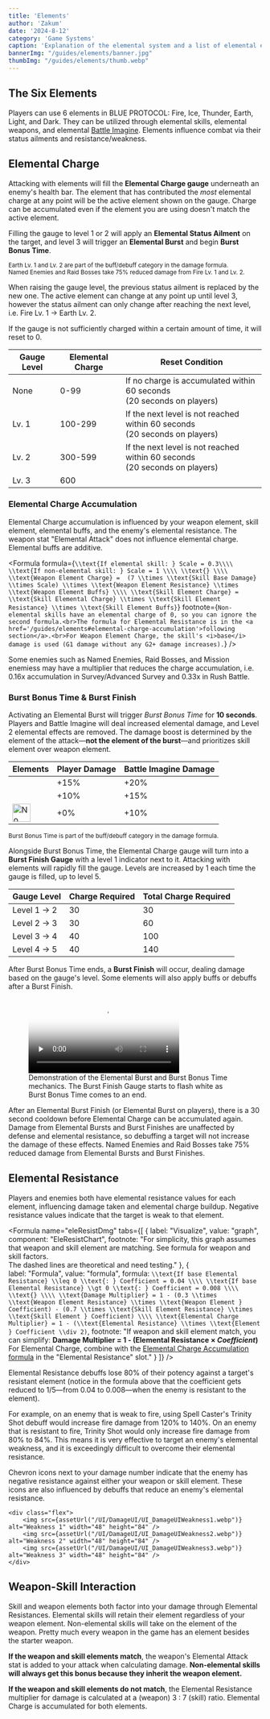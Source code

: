```yaml
---
title: 'Elements'
author: 'Zakum'
date: '2024-8-12'
category: 'Game Systems'
caption: 'Explanation of the elemental system and a list of elemental effects.'
bannerImg: "/guides/elements/banner.jpg"
thumbImg: "/guides/elements/thumb.webp"
---
```


<script>
    import StickyNote from '$lib/components/StickyNote.svelte';
    import ElementIcon from '$lib/components/ElementIcon.svelte';
    import ElementsTable from '$lib/components/guides/ElementsTable.svelte';
    import EleResistDamageTable from "$lib/components/guides/EleResistDamageTable.svelte";
    import Formula from "$lib/components/guides/Formula.svelte"
    import { assetUrl } from "$lib/utils"
</script>

## The Six Elements
Players can use 6 elements in BLUE PROTOCOL: Fire, Ice, Thunder, Earth, Light, and Dark. They can be utilized through elemental skills, elemental weapons, and elemental [Battle Imagine](/guides/imagine#battle-imagine). Elements influence combat via their status ailments and resistance/weakness.

## Elemental Charge
Attacking with elements will fill the **Elemental Charge gauge** underneath an enemy's health bar. The element that has contributed the *most* elemental charge at any point will be the active element shown on the gauge. Charge can be accumulated even if the element you are using doesn't match the active element.

Filling the gauge to level 1 or 2 will apply an **Elemental Status Ailment** on the target, and level 3 will trigger an **Elemental Burst** and begin **Burst Bonus Time**.

<ElementsTable />

<small class="mt-4 block">
    Earth Lv. 1 and Lv. 2 are part of the buff/debuff category in the damage formula.<br>
    Named Enemies and Raid Bosses take 75% reduced damage from Fire Lv. 1 and Lv. 2.
</small>

<!-- Aug 10 2024: Fire Lv1 Lv2 DoT damage is no longer affected by elemental resistance at the time of applying the debuff. Tested on War God's Training Ground with Hypnoblast and Little Brawler having no effect, only Dust Force because it's built in to the skill. -->

When raising the gauge level, the previous status ailment is replaced by the new one. The active element can change at any point up until level 3, however the status ailment can only change after reaching the next level, i.e. Fire Lv. 1 → Earth Lv. 2.

If the gauge is not sufficiently charged within a certain amount of time, it will reset to 0.

| Gauge Level      | Elemental Charge | Reset Condition                                                            |
|------------------|------------------|----------------------------------------------------------------------------|
| None             | 0-99             | If no charge is accumulated within 60 seconds<br>(20 seconds on players)      |
| Lv. 1            | 100-299          | If the next level is not reached within 60 seconds<br>(20 seconds on players) |
| Lv. 2            | 300-599          | If the next level is not reached within 60 seconds<br>(20 seconds on players) |
| Lv. 3            | 600              | |

### Elemental Charge Accumulation
Elemental Charge accumulation is influenced by your weapon element, skill element, elemental buffs, and the enemy's elemental resistance. The weapon stat "Elemental Attack" does not influence elemental charge. Elemental buffs are additive.

<!-- Action refers to skill; not sure how Base Multiplier can be found, probably something to do with the weapon? -->
<Formula
    formula={`
        \\text{If elemental skill: } Scale = 0.3\\\\ \\text{If non-elemental skill: } Scale = 1
        \\\\ \\text{}
        \\\\
        \\text{Weapon Element Charge} = 
        (7 \\times \\text{Skill Base Damage} \\times Scale) \\times \\text{Weapon Element Resistance} \\times \\text{Weapon Element Buffs}
        \\\\
        \\text{Skill Element Charge} = \\text{Skill Elemental Charge} \\times \\text{Skill Element Resistance} \\times \\text{Skill Element Buffs}
    `}
    footnote={`Non-elemental skills have an elemental charge of 0, so you can ignore the second formula.<br>The formula for Elemental Resistance is in the <a href='/guides/elements#elemental-charge-accumulation'>following section</a>.<br>For Weapon Element Charge, the skill's <i>base</i> damage is used (G1 damage without any G2+ damage increases).`}
/>

<!-- For Weapon Element Charge, the skill's <i>base</i> damage is used (typically referring to the G1 damage without any G2/G3/G4 damage increases). This allows the devs to scale the skill's damage without making it give an exhuberant amount of elemental charge. -->

<!-- elemdmg_bias -->
<StickyNote type="note">
    Some enemies such as Named Enemies, Raid Bosses, and Mission enemiess may have a multiplier that reduces the charge accumulation, i.e. 0.16x accumulation in Survey/Advanced Survey and 0.33x in Rush Battle.
</StickyNote>

### Burst Bonus Time & Burst Finish
Activating an Elemental Burst will trigger *Burst Bonus Time* for **10 seconds**. Players and Battle Imagine will deal increased elemental damage, and Level 2 elemental effects are removed. The damage boost is determined by the element of the attack—**not the element of the burst**—and prioritizes skill element over weapon element.

<table>
    <thead>
        <tr>
            <th>Elements</th>
            <th>Player Damage</th>
            <th>Battle Imagine Damage</th>
        </tr>
    </thead>
    <tbody>
        <tr>
            <td>
                <div class="flex gap-2">
                    <ElementIcon id={1} width="36" height="36" />
                    <ElementIcon id={2} width="36" height="36" />
                    <ElementIcon id={5} width="36" height="36" />
                    <ElementIcon id={6} width="36" height="36" />
                </div>
            </td>
            <td>+15%</td>
            <td>+20%</td>
        </tr>
        <tr>
            <td>
                <div class="flex gap-2">
                    <ElementIcon id={3} width="36" height="36" />
                    <ElementIcon id={4} width="36" height="36" />
                </div>
            </td>
            <td>+10%</td>
            <td>+15%</td>
        </tr>
        <tr>
            <td>
                <img src={assetUrl("/UI/Icon/Attribute/UI_IconAttribute_Empty.webp")} alt="No element" width="36" height="36">
            </td>
            <td>+0%</td>
            <td>+10%</td>
        </tr>
    </tbody>
</table>

<small>Burst Bonus Time is part of the buff/debuff category in the damage formula.</small>

Alongside Burst Bonus Time, the Elemental Charge gauge will turn into a **Burst Finish Gauge** with a level 1 indicator next to it. Attacking with elements will rapidly fill the gauge. Levels are increased by 1 each time the gauge is filled, up to level 5.

| Gauge Level   | Charge Required | Total Charge Required |
|---------------|-----------------|-----------------------|
| Level 1 → 2   | 30              | 30                    |
| Level 2 → 3   | 30              | 60                    |
| Level 3 → 4   | 40              | 100                   |
| Level 4 → 5   | 40              | 140                   | 

After Burst Bonus Time ends, a **Burst Finish** will occur, dealing damage based on the gauge's level. Some elements will also apply buffs or debuffs after a Burst Finish.

<figure>
    <video src="/guides/elements/burstfinish.mp4" controls preload="none" poster="/guides/elements/burstfinishposter.webp">
        <track kind="captions">
    </video>
    <figcaption>Demonstration of the Elemental Burst and Burst Bonus Time mechanics. The Burst Finish Gauge starts to flash white as Burst Bonus Time comes to an end.</figcaption>
</figure>

<StickyNote type="note">
    After an Elemental Burst Finish (or Elemental Burst on players), there is a 30 second cooldown before Elemental Charge can be accumulated again.
</StickyNote>

<StickyNote type="note">
    Damage from Elemental Bursts and Burst Finishes are unaffected by defense and elemental resistance, so debuffing a target will not increase the damage of these effects. Named Enemies and Raid Bosses take 75% reduced damage from Elemental Bursts and Burst Finishes.
</StickyNote>

## Elemental Resistance
Players and enemies both have elemental resistance values for each element, influencing damage taken and elemental charge buildup. Negative resistance values indicate that the target is weak to that element. 

<!-- ELEMENT_DAMAGE_SCALE_WEAPON_COEFFICIENT, ELEMENT_DAMAGE_SCALE_ATTACKACTION_COEFFICIENT, ELEMENT_ACCUM_SCALE_WEAPON_COEFFICIENT, ELEMENT_ACCUM_SCALE_ATTACKACTION_COEFFICIENT -->

<Formula
    name="eleResistDmg"
    tabs={[
        {
            label: "Visualize",
            value: "graph",
            component: "EleResistChart",
            footnote: "For simplicity, this graph assumes that weapon and skill element are matching. See formula for weapon and skill factors.<br>The dashed lines are theoretical and need testing."
        },
        {   
            label: "Formula",
            value: "formula",
            formula: `
                \\text{If base Elemental Resistance} \\leq 0 \\text{: } Coefficient = 0.04
                \\\\
                \\text{If base Elemental Resistance} \\gt 0 \\text{: } Coefficient = 0.008
                \\\\ \\text{}
                \\\\
                \\text{Damage Multiplier} = 1 - (0.3 \\times \\text{Weapon Element Resistance} \\times \\text{Weapon Element } Coefficient) - (0.7 \\times \\text{Skill Element Resistance} \\times \\text{Skill Element } Coefficient)
                \\\\
                \\text{Elemental Charge Multiplier} = 1 - (\\text{Elemental Resistance} \\times \\text{Element } Coefficient \\div 2)
            `,
            footnote: "If weapon and skill element match, you can simplify: <b>Damage Multiplier = 1 - (Elemental Resistance &times; <i>Coefficient</i>)</b><br>For Elemental Charge, combine with the <a href='/guides/elements#elemental-charge-accumulation'>Elemental Charge Accumulation formula</a> in the \"Elemental Resistance\" slot."
        }
    ]}
/>

Elemental Resistance debuffs lose 80% of their potency against a target's resistant element (notice in the formula above that the coefficient gets reduced to 1/5—from 0.04 to 0.008—when the enemy is resistant to the element). 

For example, on an enemy that is weak to fire, using Spell Caster's Trinity Shot debuff would increase fire damage from 120% to 140%. On an enemy that is resistant to fire, Trinity Shot would only increase fire damage from 80% to 84%. This means it is very effective to target an enemy's elemental weakness, and it is exceedingly difficult to overcome their elemental resistance.

<StickyNote type="tip">
    Chevron icons next to your damage number indicate that the enemy has negative resistance against either your weapon or skill element. These icons are also influenced by debuffs that reduce an enemy's elemental resistance.

    <div class="flex">
        <img src={assetUrl("/UI/DamageUI/UI_DamageUIWeakness1.webp")} alt="Weakness 1" width="48" height="84" />
        <img src={assetUrl("/UI/DamageUI/UI_DamageUIWeakness2.webp")} alt="Weakness 2" width="48" height="84" /> 
        <img src={assetUrl("/UI/DamageUI/UI_DamageUIWeakness3.webp")} alt="Weakness 3" width="48" height="84" /> 
    </div>
</StickyNote>

## Weapon-Skill Interaction
Skill and weapon elements both factor into your damage through Elemental Resistances. Elemental skills will retain their element regardless of your weapon element. Non-elemental skills will take on the element of the weapon. Pretty much every weapon in the game has an element besides the starter weapon.

**If the weapon and skill elements match**, the weapon's Elemental Attack stat is added to your attack when calculating damage. **Non-elemental skills will always get this bonus because they inherit the weapon element.** 
<!-- This is effectively a buff to non-elemental skills to make up for their elemental counterparts building more charge. Of course, elemental skills that match the weapon element get the best of both worlds. -->

**If the weapon and skill elements do not match**, the Elemental Resistance multiplier for damage is calculated at a (weapon) 3 : 7 (skill) ratio. Elemental Charge is accumulated for both elements.

<EleResistDamageTable />